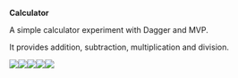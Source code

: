 **Calculator**

A simple calculator experiment with Dagger and MVP.

It provides addition, subtraction, multiplication and division.
 
 
![](screen_shots/first_1.png)![](screen_shots/image_2.png)![](screen_shots/image_3.png)![](screen_shots/image_4.png)![](screen_shots/image_5.png)
